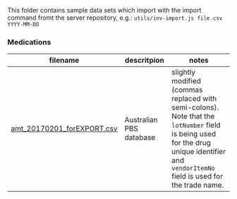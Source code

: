 This folder contains sample data sets which import with the import command fromt the server repository, e.g.: `utils/inv-import.js file.csv YYYY-MM-DD`

### Medications

filename | descritpion | notes 
---------|-------------|------
[amt_20170201_forEXPORT.csv](./medications/amt_20170201_forEXPORT.csv) | Australian PBS database | slightly modified (commas replaced with semi-colons).  Note that the `lotNumber` field is being used for the drug unique identifier and `vendorItemNo` field is used for the trade name. 
